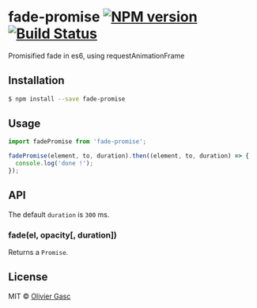 # fade-promise [![NPM version](https://badge.fury.io/js/fade-promise.svg)](https://npmjs.org/package/fade-promise) [![Build Status](https://travis-ci.org/Oliv/fade-promise.svg?branch=master)](https://travis-ci.org/Oliv/fade-promise)

Promisified fade in es6, using requestAnimationFrame

## Installation

```sh
$ npm install --save fade-promise
```

## Usage

```js
import fadePromise from 'fade-promise';

fadePromise(element, to, duration).then((element, to, duration) => {
  console.log('done !');
});
```

## API

The default `duration` is `300` ms.

### fade(el, opacity[, duration])

Returns a `Promise`.

## License

MIT © [Olivier Gasc](https://github.com/Oliv)
